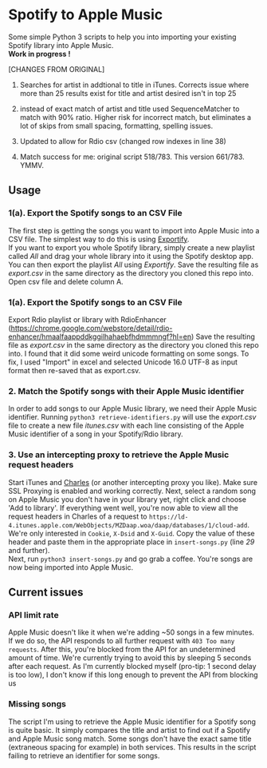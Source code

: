 # Spotify to Apple Music
Some simple Python 3 scripts to help you into importing your existing Spotify library into Apple Music.  
**Work in progress !**

[CHANGES FROM ORIGINAL]

1. Searches for artist in addtional to title in iTunes. Corrects issue where more than 25 results exist for title and artist desired isn't in top 25

2. instead of exact match of artist and title used SequenceMatcher to match with 90% ratio. Higher risk for incorrect match, but eliminates a lot of skips from small spacing, formatting, spelling issues.

3. Updated to allow for Rdio csv (changed row indexes in line 38)

4. Match success for me: original script 518/783. This version 661/783. YMMV.

## Usage

### 1(a). Export the Spotify songs to an CSV File
The first step is getting the songs you want to import into Apple Music into a CSV file. The simplest way to do this is using [Exportify](https://rawgit.com/watsonbox/exportify/master/exportify.html).  
If you want to export you whole Spotify library, simply create a new playlist called *All* and drag your whole library into it using the Spotify desktop app. You can then export the playlist *All* using *Exportify*. Save the resulting file as *export.csv* in the same directory as the directory you cloned this repo into. Open csv file and delete column A.

### 1(a). Export the Spotify songs to an CSV File
Export Rdio playlist or library with RdioEnhancer (https://chrome.google.com/webstore/detail/rdio-enhancer/hmaalfaappddkggilhahaebfhdmmmngf?hl=en) 
Save the resulting file as *export.csv* in the same directory as the directory you cloned this repo into.
I found that it did some weird unicode formatting on some songs. To fix, I used "Import" in excel and selected Unicode 16.0 UTF-8 as input format then re-saved that as export.csv.

### 2. Match the Spotify songs with their Apple Music identifier
In order to add songs to our Apple Music library, we need their Apple Music identifier. Running `python3 retrieve-identifiers.py` will use the *export.csv* file to create a new file *itunes.csv* with each line consisting of the Apple Music identifier of a song in your Spotify/Rdio library.

### 3. Use an intercepting proxy to retrieve the Apple Music request headers
Start iTunes and [Charles](http://www.charlesproxy.com) (or another intercepting proxy you like). Make sure SSL Proxying is enabled and working correctly. Next, select a random song on Apple Music you don't have in your library yet, right click and choose 'Add to library'. If everything went well, you're now able to view all the request headers in Charles of a request to `https://ld-4.itunes.apple.com/WebObjects/MZDaap.woa/daap/databases/1/cloud-add`. We're only interested in `Cookie`, `X-Dsid` and `X-Guid`. Copy the value of these header and paste them in the appropriate place  in `insert-songs.py` (line *29* and further).  
Next, run `python3 insert-songs.py` and go grab a coffee. You're songs are now being imported into Apple Music.


## Current issues

### API limit rate
Apple Music doesn't like it when we're adding ~50 songs in a few minutes. If we do so, the API responds to all further request with `403 Too many requests`. After this, you're blocked from the API for an undetermined amount of time. We're currently trying to avoid this by sleeping 5 seconds after each request. As I'm currently blocked myself (pro-tip: 1 second delay is too low), I don't know if this long enough to prevent the API from blocking us

### Missing songs
The script I'm using to retrieve the Apple Music identifier for a Spotify song is quite basic. It simply compares the title and artist to find out if a Spotify and Apple Music song match. Some songs don't have the exact same title (extraneous spacing for example) in both services. This results in the script failing to retrieve an identifier for some songs.
